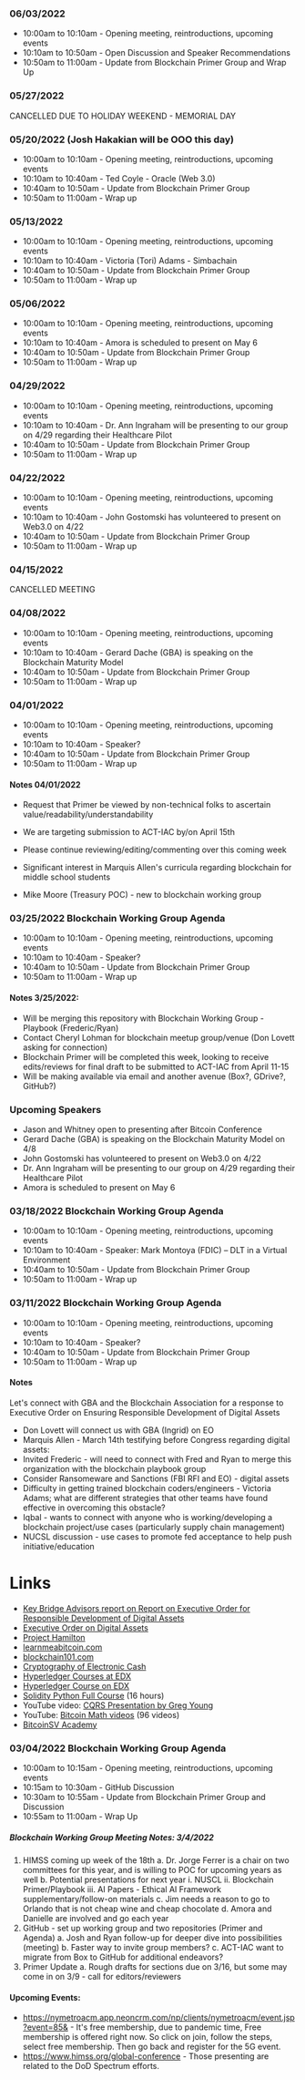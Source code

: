 ### 06/03/2022

* 10:00am to 10:10am - Opening meeting, reintroductions, upcoming events
* 10:10am to 10:50am - Open Discussion and Speaker Recommendations
* 10:50am to 11:00am - Update from Blockchain Primer Group and Wrap Up

### 05/27/2022

CANCELLED DUE TO HOLIDAY WEEKEND - MEMORIAL DAY

### 05/20/2022 (Josh Hakakian will be OOO this day)

* 10:00am to 10:10am - Opening meeting, reintroductions, upcoming events
* 10:10am to 10:40am - Ted Coyle - Oracle (Web 3.0)
* 10:40am to 10:50am - Update from Blockchain Primer Group
* 10:50am to 11:00am - Wrap up

### 05/13/2022

* 10:00am to 10:10am - Opening meeting, reintroductions, upcoming events
* 10:10am to 10:40am - Victoria (Tori) Adams - Simbachain
* 10:40am to 10:50am - Update from Blockchain Primer Group
* 10:50am to 11:00am - Wrap up

### 05/06/2022

* 10:00am to 10:10am - Opening meeting, reintroductions, upcoming events
* 10:10am to 10:40am - Amora is scheduled to present on May 6
* 10:40am to 10:50am - Update from Blockchain Primer Group
* 10:50am to 11:00am - Wrap up

### 04/29/2022

* 10:00am to 10:10am - Opening meeting, reintroductions, upcoming events
* 10:10am to 10:40am - Dr. Ann Ingraham will be presenting to our group on 4/29 regarding their Healthcare Pilot
* 10:40am to 10:50am - Update from Blockchain Primer Group
* 10:50am to 11:00am - Wrap up

### 04/22/2022

* 10:00am to 10:10am - Opening meeting, reintroductions, upcoming events
* 10:10am to 10:40am - John Gostomski has volunteered to present on Web3.0 on 4/22
* 10:40am to 10:50am - Update from Blockchain Primer Group
* 10:50am to 11:00am - Wrap up

### 04/15/2022

CANCELLED MEETING

### 04/08/2022

* 10:00am to 10:10am - Opening meeting, reintroductions, upcoming events
* 10:10am to 10:40am - Gerard Dache (GBA) is speaking on the Blockchain Maturity Model
* 10:40am to 10:50am - Update from Blockchain Primer Group
* 10:50am to 11:00am - Wrap up

### 04/01/2022

* 10:00am to 10:10am - Opening meeting, reintroductions, upcoming events
* 10:10am to 10:40am - Speaker?
* 10:40am to 10:50am - Update from Blockchain Primer Group
* 10:50am to 11:00am - Wrap up

#### Notes 04/01/2022

* Request that Primer be viewed by non-technical folks to ascertain value/readability/understandability
* We are targeting submission to ACT-IAC by/on April 15th
* Please continue reviewing/editing/commenting over this coming week

* Significant interest in Marquis Allen's curricula regarding blockchain for middle school students
* Mike Moore (Treasury POC) - new to blockchain working group

### 03/25/2022 Blockchain Working Group Agenda

* 10:00am to 10:10am - Opening meeting, reintroductions, upcoming events
* 10:10am to 10:40am - Speaker?
* 10:40am to 10:50am - Update from Blockchain Primer Group
* 10:50am to 11:00am - Wrap up

#### Notes 3/25/2022:

* Will be merging this repository with Blockchain Working Group - Playbook (Frederic/Ryan)
* Contact Cheryl Lohman for blockchain meetup group/venue (Don Lovett asking for connection)
* Blockchain Primer will be completed this week, looking to receive edits/reviews for final draft to be submitted to ACT-IAC from April 11-15
* Will be making available via email and another avenue (Box?, GDrive?, GitHub?)

### Upcoming Speakers
* Jason and Whitney open to presenting after Bitcoin Conference
* Gerard Dache (GBA) is speaking on the Blockchain Maturity Model on 4/8
* John Gostomski has volunteered to present on Web3.0 on 4/22
* Dr. Ann Ingraham will be presenting to our group on 4/29 regarding their Healthcare Pilot
* Amora is scheduled to present on May 6

### 03/18/2022 Blockchain Working Group Agenda

* 10:00am to 10:10am - Opening meeting, reintroductions, upcoming events
* 10:10am to 10:40am - Speaker: Mark Montoya (FDIC) – DLT in a Virtual Environment
* 10:40am to 10:50am - Update from Blockchain Primer Group
* 10:50am to 11:00am - Wrap up

### 03/11/2022 Blockchain Working Group Agenda

* 10:00am to 10:10am - Opening meeting, reintroductions, upcoming events
* 10:10am to 10:40am - Speaker?
* 10:40am to 10:50am - Update from Blockchain Primer Group
* 10:50am to 11:00am - Wrap up

#### Notes

Let's connect with GBA and the Blockchain Association for a response to Executive Order on Ensuring Responsible Development of Digital Assets

* Don Lovett will connect us with GBA (Ingrid) on EO
* Marquis Allen - March 14th testifying before Congress regarding digital assets:
* Invited Frederic - will need to connect with Fred and Ryan to merge this organization with the blockchain playbook group
* Consider Ransomeware and Sanctions (FBI RFI and EO) - digital assets
* Difficulty in getting trained blockchain coders/engineers - Victoria Adams; what are different strategies that other teams have found effective in overcoming this obstacle?
* Iqbal - wants to connect with anyone who is working/developing a blockchain project/use cases (particularly supply chain management)
* NUCSL discussion - use cases to promote fed acceptance to help push initiative/education

# Links

* [Key Bridge Advisors report on Report on Executive Order for Responsible Development of Digital Assets](./assets/files/key-bridge-advisors-report-on-executive-order-for-responsible-development-of-digital-assets.pdf)
* [Executive Order on Digital Assets](https://www.whitehouse.gov/briefing-room/presidential-actions/2022/03/09/executive-order-on-ensuring-responsible-development-of-digital-assets/)
* [Project Hamilton](https://www.hamiltonproject.org/)
* [learnmeabitcoin.com](https://learnmeabitcoin.com/)
* [blockchain101.com](https://blockchain101.com/)
* [Cryptography of Electronic Cash](https://groups.csail.mit.edu/mac/classes/6.805/articles/money/nsamint/nsamint.htm)
* [Hyperledger Courses at EDX](https://www.edx.org/learn/hyperledger)
* [Hyperledger Course on EDX](https://www.edx.org/course/introduction-to-hyperledger-blockchain-technologie)
* [Solidity Python Full Course](https://www.youtube.com/watch?v=M576WGiDBdQ) (16 hours)
* YouTube video: [CQRS Presentation by Greg Young](https://www.youtube.com/watch?v=JHGkaShoyNs)
* YouTube: [Bitcoin Math videos](https://www.youtube.com/channel/UCW7L2NGmFUEsZoPReKW_4iQ/playlists) (96 videos)
* [BitcoinSV Academy](https://bitcoinsv.academy/)

### 03/04/2022 Blockchain Working Group Agenda

* 10:00am to 10:15am - Opening meeting, reintroductions, upcoming events
* 10:15am to 10:30am - GitHub Discussion
* 10:30am to 10:55am - Update from Blockchain Primer Group and Discussion
* 10:55am to 11:00am - Wrap Up

##### Blockchain Working Group Meeting Notes: 3/4/2022

1. HIMSS coming up week of the 18th
	a. Dr. Jorge Ferrer is a chair on two committees for this year, and is willing to POC for upcoming years as well
	b. Potential presentations for next year
		i.   NUSCL
		ii.  Blockchain Primer/Playbook
		iii. AI Papers - Ethical AI Framework supplementary/follow-on materials
	c. Jim needs a reason to go to Orlando that is not cheap wine and cheap chocolate
	d. Amora and Danielle are involved and go each year
1. GitHub - set up working group and two repositories (Primer and Agenda)
	a. Josh and Ryan follow-up for deeper dive into possibilities (meeting)
	b. Faster way to invite group members?
	c. ACT-IAC want to migrate from Box to GitHub for additional endeavors?
1. Primer Update
	a. Rough drafts for sections due on 3/16, but some may come in on 3/9 - call for editors/reviewers

#### Upcoming Events:

* https://nymetroacm.app.neoncrm.com/np/clients/nymetroacm/event.jsp?event=85& - It's free membership, due to pandemic time, Free membership is offered right now. So click on join, follow the steps, select free membership.  Then go back and register for the 5G event.
* https://www.himss.org/global-conference - Those presenting are related to the DoD Spectrum efforts.
